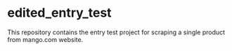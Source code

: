 # edited_entry_test
This repository contains the entry test project for scraping a single product from mango.com website.
